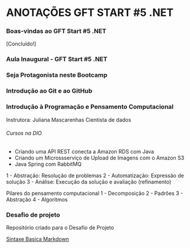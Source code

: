 # ANOTAÇÕES GFT START #5 .NET
<!-- Módulo I - Fundamentos -->

### Boas-vindas ao GFT Start #5 .NET 
[Concluído!]
<!------------------------------------------------------------>

### Aula Inaugural - GFT Start #5 .NET <!-- Concluído -->
<!------------------------------------------------------------>

### Seja Protagonista neste Bootcamp <!-- Concluído -->
<!------------------------------------------------------------>

### Introdução ao Git e ao GitHub <!-- Concluído -->
<!------------------------------------------------------------>

### Introdução à Programação e Pensamento Computacional 
Instrutora: Juliana Mascarenhas 
Cientista de dados

###### Cursos na DIO 
- Criando uma API REST conecta a Amazon RDS com Java
- Criando um Microssserviço de Upload de Imagens com o Amazon S3
- Java Spring com RabbitMQ

1 - Abstração: Resolução de problemas
2 - Automatização: Expressão de solução
3 - Análise: Execução da solução e avaliação (refinamento) 

Pilares do pensamento computacional
1 - Decomposição
2 - Padrões
3 - Abstração
4 - Algoritmos




<!------------------------------------------------------------->

### Desafio de projeto
Repositório criado para o Desafio de Projeto

<!-- Links Úteis -->
[Sintaxe Basica Markdown](https://www.markdownguide.org/)


<!------------------------------------------------------------>
